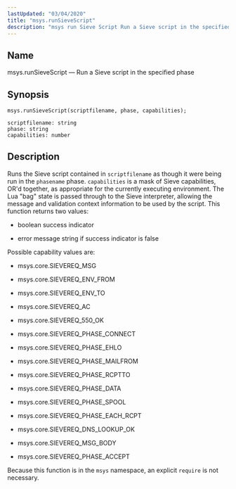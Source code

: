 ```yaml
---
lastUpdated: "03/04/2020"
title: "msys.runSieveScript"
description: "msys run Sieve Script Run a Sieve script in the specified phase msys run Sieve Script scriptfilename phase capabilities Runs the Sieve script contained in scriptfilename as though it were being run in the phasename phase capabilities is a mask of Sieve capabilities OR d together as appropriate for the..."
---
```


<a name="lua.ref.msys.runSieveScript"></a> 
## Name

msys.runSieveScript — Run a Sieve script in the specified phase

<a name="idp24691856"></a> 
## Synopsis

`msys.runSieveScript(scriptfilename, phase, capabilities);`

```
scriptfilename: string
phase: string
capabilities: number
```
<a name="idp24694624"></a> 
## Description

Runs the Sieve script contained in `scriptfilename` as though it were being run in the `phasename` phase. `capabilities` is a mask of Sieve capabilities, OR'd together, as appropriate for the currently executing environment. The Lua "bag" state is passed through to the Sieve interpreter, allowing the message and validation context information to be used by the script. This function returns two values:

*   boolean success indicator

*   error message string if success indicator is false

Possible capability values are:

*   msys.core.SIEVEREQ_MSG

*   msys.core.SIEVEREQ_ENV_FROM

*   msys.core.SIEVEREQ_ENV_TO

*   msys.core.SIEVEREQ_AC

*   msys.core.SIEVEREQ_550_OK

*   msys.core.SIEVEREQ_PHASE_CONNECT

*   msys.core.SIEVEREQ_PHASE_EHLO

*   msys.core.SIEVEREQ_PHASE_MAILFROM

*   msys.core.SIEVEREQ_PHASE_RCPTTO

*   msys.core.SIEVEREQ_PHASE_DATA

*   msys.core.SIEVEREQ_PHASE_SPOOL

*   msys.core.SIEVEREQ_PHASE_EACH_RCPT

*   msys.core.SIEVEREQ_DNS_LOOKUP_OK

*   msys.core.SIEVEREQ_MSG_BODY

*   msys.core.SIEVEREQ_PHASE_ACCEPT

Because this function is in the `msys` namespace, an explicit `require` is not necessary.